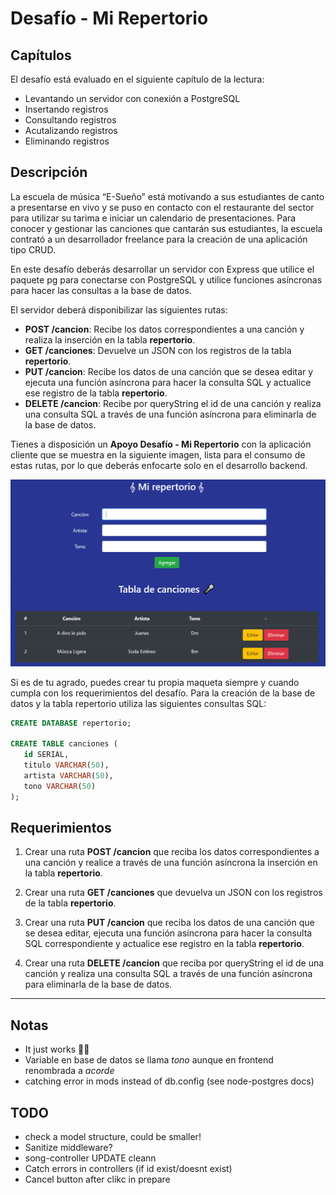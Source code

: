 # Desafío - Mi Repertorio

## Capítulos

El desafío está evaluado en el siguiente capítulo de la lectura:

-  Levantando un servidor con conexión a PostgreSQL
-  Insertando registros
-  Consultando registros
-  Acutalizando registros
-  Eliminando registros

## Descripción

La escuela de música “E-Sueño” está motivando a sus estudiantes de canto a presentarse en vivo y se puso en contacto con el restaurante del sector para utilizar su tarima e iniciar un calendario de presentaciones. Para conocer y gestionar las canciones que cantarán sus estudiantes, la escuela contrató a un desarrollador freelance para la creación de una aplicación tipo CRUD.

En este desafío deberás desarrollar un servidor con Express que utilice el paquete pg para conectarse con PostgreSQL y utilice funciones asíncronas para hacer las consultas a la base de datos.

El servidor deberá disponibilizar las siguientes rutas:

-  **POST /cancion**: Recibe los datos correspondientes a una canción y realiza la inserción en la tabla **repertorio**.
-  **GET /canciones**: Devuelve un JSON con los registros de la tabla **repertorio**.
-  **PUT /cancion**: Recibe los datos de una canción que se desea editar y ejecuta una función asíncrona para hacer la consulta SQL y actualice ese registro de la tabla **repertorio**.
-  **DELETE /cancion**: Recibe por queryString el id de una canción y realiza una consulta SQL a través de una función asíncrona para eliminarla de la base de datos.

Tienes a disposición un **Apoyo Desafío - Mi Repertorio** con la aplicación cliente que se muestra en la siguiente imagen, lista para el consumo de estas rutas, por lo que deberás enfocarte solo en el desarrollo backend.

<p>
   <img src="./public/images/img01.png"/>
</p>

Si es de tu agrado, puedes crear tu propia maqueta siempre y cuando cumpla con los requerimientos del desafío. Para la creación de la base de datos y la tabla repertorio utiliza las siguientes consultas SQL:

```sql
CREATE DATABASE repertorio;

CREATE TABLE canciones (
   id SERIAL,
   titulo VARCHAR(50),
   artista VARCHAR(50),
   tono VARCHAR(50)
);
```

## Requerimientos

1. Crear una ruta **POST /cancion** que reciba los datos correspondientes a una canción y realice a través de una función asíncrona la inserción en la tabla **repertorio**.

2. Crear una ruta **GET /canciones** que devuelva un JSON con los registros de la tabla **repertorio**.

3. Crear una ruta **PUT /cancion** que reciba los datos de una canción que se desea editar, ejecuta una función asíncrona para hacer la consulta SQL correspondiente y actualice ese registro en la tabla **repertorio**.

4. Crear una ruta **DELETE /cancion** que reciba por queryString el id de una canción y realiza una consulta SQL a través de una función asíncrona para eliminarla de la base de datos.

---

## Notas

-  It just works 🤷‍♂️
-  Variable en base de datos se llama _tono_ aunque en frontend renombrada a _acorde_
-  catching error in mods instead of db.config (see node-postgres docs)

## TODO

-  check a model structure, could be smaller!
-  Sanitize middleware?
-  song-controller UPDATE cleann
-  Catch errors in controllers (if id exist/doesnt exist)
-  Cancel button after clikc in prepare
